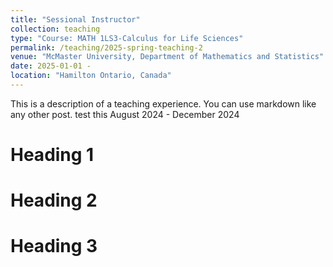 ```yaml
---
title: "Sessional Instructor"
collection: teaching
type: "Course: MATH 1LS3-Calculus for Life Sciences"
permalink: /teaching/2025-spring-teaching-2
venue: "McMaster University, Department of Mathematics and Statistics"
date: 2025-01-01 - 
location: "Hamilton Ontario, Canada"
---
```


This is a description of a teaching experience. You can use markdown like any other post. test this August 2024 - December 2024

Heading 1
======

Heading 2
======

Heading 3
======
